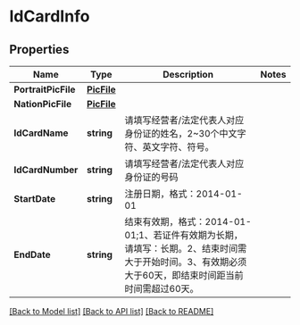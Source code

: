 # IdCardInfo

## Properties

Name | Type | Description | Notes
------------ | ------------- | ------------- | -------------
**PortraitPicFile** | [**PicFile**](PicFile.md) |  | 
**NationPicFile** | [**PicFile**](PicFile.md) |  | 
**IdCardName** | **string** | 请填写经营者/法定代表人对应身份证的姓名，2~30个中文字符、英文字符、符号。 | 
**IdCardNumber** | **string** | 请填写经营者/法定代表人对应身份证的号码 | 
**StartDate** | **string** | 注册日期，格式：2014-01-01 | 
**EndDate** | **string** | 结束有效期，格式：2014-01-01;1、若证件有效期为长期，请填写：长期。2、结束时间需大于开始时间。3、有效期必须大于60天，即结束时间距当前时间需超过60天。 | 

[[Back to Model list]](../README.md#documentation-for-models) [[Back to API list]](../README.md#documentation-for-api-endpoints) [[Back to README]](../README.md)


